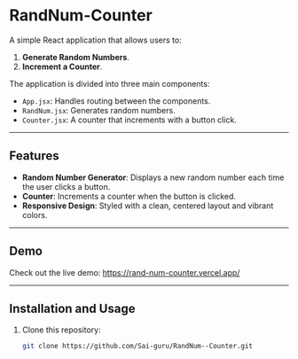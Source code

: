 # RandNum-Counter

A simple React application that allows users to:
1. **Generate Random Numbers**.
2. **Increment a Counter**.

The application is divided into three main components:
- `App.jsx`: Handles routing between the components.
- `RandNum.jsx`: Generates random numbers.
- `Counter.jsx`: A counter that increments with a button click.

---

## Features
- **Random Number Generator**: Displays a new random number each time the user clicks a button.
- **Counter**: Increments a counter when the button is clicked.
- **Responsive Design**: Styled with a clean, centered layout and vibrant colors.

---

## Demo
Check out the live demo: https://rand-num-counter.vercel.app/

---

## Installation and Usage
1. Clone this repository:
   ```bash
   git clone https://github.com/Sai-guru/RandNum--Counter.git
